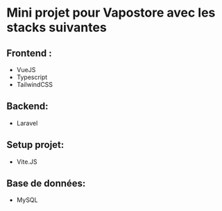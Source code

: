 # Mini projet pour Vapostore avec les stacks suivantes 

## Frontend :
* VueJS
* Typescript
* TailwindCSS

## Backend:
* Laravel

## Setup projet:
* Vite.JS

## Base de données:
* MySQL